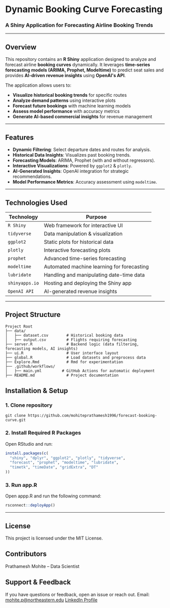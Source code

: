 # Dynamic Booking Curve Forecasting
### A Shiny Application for Forecasting Airline Booking Trends

---

## Overview
This repository contains an **R Shiny** application designed to analyze and forecast airline **booking curves** dynamically. It leverages **time-series forecasting models (ARIMA, Prophet, Modeltime)** to predict seat sales and provides **AI-driven revenue insights** using **OpenAI's API**.

The application allows users to:
- **Visualize historical booking trends** for specific routes  
- **Analyze demand patterns** using interactive plots  
- **Forecast future bookings** with machine learning models  
- **Assess model performance** with accuracy metrics  
- **Generate AI-based commercial insights** for revenue management  

---

## Features
- **Dynamic Filtering**: Select departure dates and routes for analysis.
- **Historical Data Insights**: Visualizes past booking trends.
- **Forecasting Models**: ARIMA, Prophet (with and without regressors).
- **Interactive Visualizations**: Powered by `ggplot2` & `plotly`.
- **AI-Generated Insights**: OpenAI integration for strategic recommendations.
- **Model Performance Metrics**: Accuracy assessment using `modeltime`.

---

## Technologies Used

| Technology   | Purpose |
|-------------|---------|
| `R Shiny` | Web framework for interactive UI |
| `tidyverse` | Data manipulation & visualization |
| `ggplot2` | Static plots for historical data |
| `plotly` | Interactive forecasting plots |
| `prophet` | Advanced time-series forecasting |
| `modeltime` | Automated machine learning for forecasting |
| `lubridate` | Handling and manipulating date-time data |
| `shinyapps.io` | Hosting and deploying the Shiny app |
| `OpenAI API` | AI-generated revenue insights |

---

## Project Structure
```
Project Root
├── data/
│   ├── dataset.csv        # Historical booking data
│   ├── output.csv         # Flights requiring forecasting
├── server.R               # Backend logic (data filtering, forecasting models, AI insights)
├── ui.R                   # User interface layout
├── global.R               # Load datasets and preprocess data
├── Explore.Rmd            # Rmd for experimentation
├── .github/workflows/
│   ├── main.yml         # GitHub Actions for automatic deployment
├── README.md              # Project documentation
```


## Installation & Setup
### 1. Clone repository
```
git clone https://github.com/mohiteprathamesh1996/forecast-booking-curve.git
```

### 2. Install Required R Packages
Open RStudio and run:
```r
install.packages(c(
  "shiny", "dplyr", "ggplot2", "plotly", "tidyverse",
  "forecast", "prophet", "modeltime", "lubridate",
  "timetk", "timeDate", "gridExtra", "DT"
))
```

### 3. Run app.R
Open appp.R and run the following command:
```r
rsconnect::deployApp()
```

---
## License
This project is licensed under the MIT License.

## Contributors
Prathamesh Mohite – Data Scientist

## Support & Feedback
If you have questions or feedback, open an issue or reach out.
Email: mohite.p@northeastern.edu
[LinkedIn Profile](https://www.linkedin.com/in/prathameshmohite96/)
